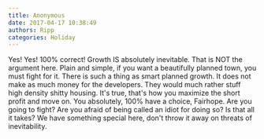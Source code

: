```yaml
---
title: Anonymous
date: 2017-04-17 10:38:49
authors: Ripp
categories: Holiday
---
```


 Yes! Yes! 100% correct! Growth IS absolutely inevitable. That is NOT the argument here. Plain and simple, if you want a beautifully planned town, you must fight for it. There is such a thing as smart planned growth. It does not make as much money for the developers. They would much rather stuff high density shitty housing. It's true, that's how you maximize the short profit and move on. You absolutely, 100% have a choice, Fairhope. Are you going to fight? Are you afraid of being called an idiot for doing so? Is that all it takes? We have something special here, don't throw it away on threats of inevitability.